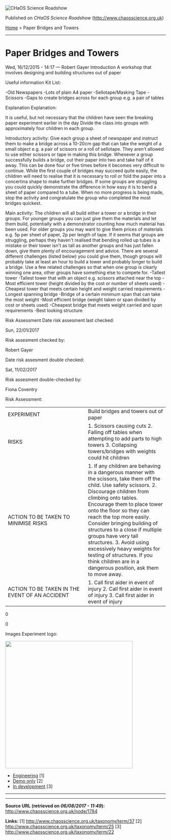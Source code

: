 <img src="http://www.chaosscience.org.uk/sites/default/files/garland_logo.png" alt="CHaOS Science Roadshow" id="logo" class="print-logo" />

Published on *CHaOS Science Roadshow* (<http://www.chaosscience.org.uk>)

[Home](http://www.chaosscience.org.uk/) &gt; Paper Bridges and Towers

------------------------------------------------------------------------

Paper Bridges and Towers
========================

<span class="submitted">Wed, 16/12/2015 - 14:17 — Robert Gayer</span>
Introduction
A workshop that involves designing and building structures out of paper

Useful information
Kit List: 

-Old Newspapers
-Lots of plain A4 paper
-Sellotape/Masking Tape
-Scissors
-Gaps to create bridges across for each group e.g. a pair of tables

Explanation
Explanation: 

It is useful, but not necessary that the children have seen the breaking paper experiment earlier in the day
Divide the class into groups with approximately four children in each group.

Introductory activity:
Give each group a sheet of newspaper and instruct them to make a bridge across a 10-20cm gap that can take the weight of a small object e.g. a pair of scissors or a roll of sellotape. They aren't allowed to use either scissors or tape in making this bridge. Whenever a group successfully builds a bridge, cut their paper into two and take half of it away. This can be done four or five times before it becomes very difficult to continue. While the first couple of bridges may succeed quite easily, the children will need to realise that it is necessary to roll or fold the paper into a concertina shape to make further bridges. If some groups are struggling you could quickly demonstrate the difference in how easy it is to bend a sheet of paper compared to a tube. When no more progress is being made, stop the activity and congratulate the group who completed the most bridges quickest.

Main activity:
The children will all build either a tower or a bridge in their groups. For younger groups you can just give them the materials and let them build, potentially with a demonstrator counting how much material has been used. For older groups you may want to give them prices of materials e.g. 5p per sheet of paper, 2p per length of tape. If it seems that groups are struggling, perhaps they haven't realised that bending rolled up tubes is a mistake or their tower isn't as tall as another groups and has just fallen down, give them plenty of encouragement and advice.
There are several different challenges (listed below) you could give them, though groups will probably take at least an hour to build a tower and probably longer to build a bridge. Use a few related challenges so that when one group is clearly winning one area, other groups have something else to compete for.
-Tallest tower
-Tallest tower that with an object e.g. scissors attached near the top
-Most efficient tower (height divided by the cost or number of sheets used)
-Cheapest tower that meets certain height and weight carried requirements
-Longest spanning bridge
-Bridge of a certain minimum span that can take the most weight
-Most efficient bridge (weight taken or span divided by cost or sheets used)
-Cheapest bridge that meets weight carried and span requirements
-Best looking structure

Risk Assessment
Date risk assesment last checked: 

<span class="date-display-single">Sun, 22/01/2017</span>

Risk assesment checked by: 

Robert Gayer

Date risk assesment double checked: 

<span class="date-display-single">Sat, 11/02/2017</span>

Risk assesment double-checked by: 

Fiona Coventry

Risk Assessment: 

<table>
<colgroup>
<col width="50%" />
<col width="50%" />
</colgroup>
<tbody>
<tr class="odd">
<td>EXPERIMENT</td>
<td>Build bridges and towers out of paper</td>
</tr>
<tr class="even">
<td>RISKS</td>
<td>1. Scissors causing cuts
2. Falling off tables when attempting to add parts to high towers
3. Collapsing towers/bridges with weights could hit children</td>
</tr>
<tr class="odd">
<td>ACTION TO BE TAKEN TO MINIMISE RISKS</td>
<td>1. If any children are behaving in a dangerous manner with the scissors, take them off the child. Use safety scissors.
2. Discourage children from climbing onto tables. Encourage them to place tower onto the floor so they can reach the top more easily. Consider bringing building of structures to a close if multiple groups have very tall structures.
3. Avoid using excessively heavy weights for testing of structures. If you think children are in a dangerous position, ask them to move away.</td>
</tr>
<tr class="even">
<td>ACTION TO BE TAKEN IN THE EVENT OF AN ACCIDENT</td>
<td>1. Call first aider in event of injury
2. Call first aider in event of injury
3. Call first aider in event of injury</td>
</tr>
</tbody>
</table>

0

0

Images
Experiment logo: 

<img src="http://www.chaosscience.org.uk/sites/default/files/imagefield_default_images/unknownexpt.png?1321624030" class="imagefield imagefield-field_experiment_logo" width="400" height="400" />

-   [Engineering](http://www.chaosscience.org.uk/taxonomy/term/37) <span class="print-footnote">\[1\]</span>
-   [Demo only](http://www.chaosscience.org.uk/taxonomy/term/25 "Demonstration type experiments and lectures, not suitable for assignment for standard events.") <span class="print-footnote">\[2\]</span>
-   [In development](http://www.chaosscience.org.uk/taxonomy/term/22 "This experiment doesn't actually exist yet, but might in the future!") <span class="print-footnote">\[3\]</span>

****

------------------------------------------------------------------------

**Source URL (retrieved on *06/08/2017 - 11:49*):** <http://www.chaosscience.org.uk/node/1784>

**Links:**
\[1\] http://www.chaosscience.org.uk/taxonomy/term/37
\[2\] http://www.chaosscience.org.uk/taxonomy/term/25
\[3\] http://www.chaosscience.org.uk/taxonomy/term/22


